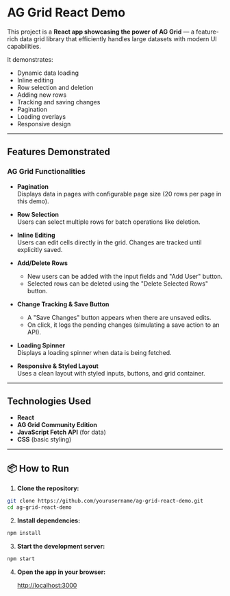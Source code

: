# AG Grid React Demo

This project is a **React app showcasing the power of AG Grid** — a feature-rich data grid library that efficiently handles large datasets with modern UI capabilities.

It demonstrates:

- Dynamic data loading
- Inline editing
- Row selection and deletion
- Adding new rows
- Tracking and saving changes
- Pagination
- Loading overlays
- Responsive design

---

## Features Demonstrated

### AG Grid Functionalities

- **Pagination**  
  Displays data in pages with configurable page size (20 rows per page in this demo).

- **Row Selection**  
  Users can select multiple rows for batch operations like deletion.

- **Inline Editing**  
  Users can edit cells directly in the grid. Changes are tracked until explicitly saved.

- **Add/Delete Rows**  
  - New users can be added with the input fields and "Add User" button.
  - Selected rows can be deleted using the "Delete Selected Rows" button.

- **Change Tracking & Save Button**  
  - A "Save Changes" button appears when there are unsaved edits.
  - On click, it logs the pending changes (simulating a save action to an API).

- **Loading Spinner**  
  Displays a loading spinner when data is being fetched.

- **Responsive & Styled Layout**  
  Uses a clean layout with styled inputs, buttons, and grid container.

---

## Technologies Used

- **React**
- **AG Grid Community Edition**
- **JavaScript Fetch API** (for data)
- **CSS** (basic styling)

---

## 📦 How to Run

1. **Clone the repository:**

  ```bash
  git clone https://github.com/yourusername/ag-grid-react-demo.git
  cd ag-grid-react-demo
  ```

2. **Install dependencies:**

  ```bash
  npm install
  ```

3. **Start the development server:**

  ```bash
  npm start
  ```

4. **Open the app in your browser:**

   [http://localhost:3000](http://localhost:3000)
